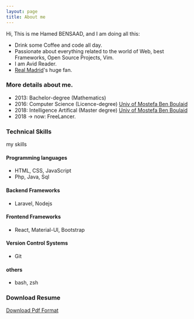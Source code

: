 ```yaml
---
layout: page
title: About me
---
```


Hi, This is me Hamed BENSAAD, and I am doing all this:

- Drink some Coffee and code all day.
- Passionate about everything related to the world of Web, best Frameworks, Open Source Projects, Vim.
- I am Avid Reader.
- [Real Madrid](https://www.realmadrid.com/en)'s huge fan.

### More details about me.

- 2013: Bachelor-degree (Mathematics)
- 2016: Computer Science (Licence-degree) [Univ of Mostefa Ben Boulaid](https://en.wikipedia.org/wiki/University_of_Batna_2)
- 2018: Intelligence Artifical (Master degree) [Univ of Mostefa Ben Boulaid](https://en.wikipedia.org/wiki/University_of_Batna_2)
- 2018 -> now: FreeLancer.
 
### Technical Skills
my skills
#### Programming languages
- HTML, CSS, JavaScript 
- Php, Java, Sql
#### Backend Frameworks
- Laravel, Nodejs   
#### Frontend Frameworks
- React, Material-UI, Bootstrap
#### Version Control Systems 
- Git
#### others
- bash, zsh

### Download Resume

[Download Pdf Format](/resume/resume.pdf)
